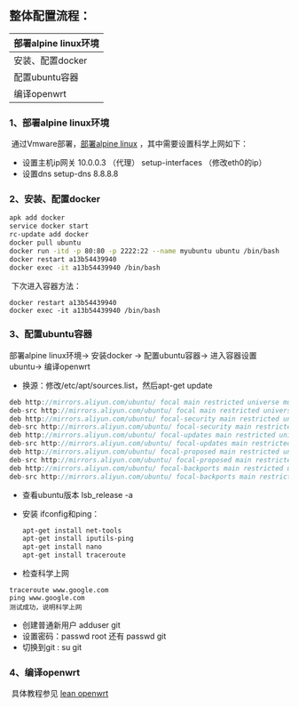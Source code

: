 ## 整体配置流程：

| 部署alpine linux环境 |
| :------------------- |
| 安装、配置docker     |
| 配置ubuntu容器       |
| 编译openwrt          |

### 1、部署alpine linux环境

​		通过Vmware部署，[部署alpine linux](https://lpvs.com/How-to-install-Awall-on-Alpine-Linux/) ，其中需要设置科学上网如下：

- 设置主机ip网关 10.0.0.3 （代理） setup-interfaces （修改eth0的ip）    
- 设置dns  setup-dns   8.8.8.8

### 2、安装、配置docker 

```bash
apk add docker
service docker start
rc-update add docker 
docker pull ubuntu
docker run -itd -p 80:80 -p 2222:22 --name myubuntu ubuntu /bin/bash 
docker restart a13b54439940 
docker exec -it a13b54439940 /bin/bash
```

​	下次进入容器方法：	

```
docker restart a13b54439940 
docker exec -it a13b54439940 /bin/bash
```

### 3、配置ubuntu容器

部署alpine linux环境→ 安装docker → 配置ubuntu容器→ 进入容器设置ubuntu→ 编译openwrt

- 换源：修改/etc/apt/sources.list，然后apt-get update

  

```c#
deb http://mirrors.aliyun.com/ubuntu/ focal main restricted universe multiverse
deb-src http://mirrors.aliyun.com/ubuntu/ focal main restricted universe multiverse
deb http://mirrors.aliyun.com/ubuntu/ focal-security main restricted universe multiverse
deb-src http://mirrors.aliyun.com/ubuntu/ focal-security main restricted universe multiverse
deb http://mirrors.aliyun.com/ubuntu/ focal-updates main restricted universe multiverse
deb-src http://mirrors.aliyun.com/ubuntu/ focal-updates main restricted universe multiverse
deb http://mirrors.aliyun.com/ubuntu/ focal-proposed main restricted universe multiverse
deb-src http://mirrors.aliyun.com/ubuntu/ focal-proposed main restricted universe multiverse
deb http://mirrors.aliyun.com/ubuntu/ focal-backports main restricted universe multiverse
deb-src http://mirrors.aliyun.com/ubuntu/ focal-backports main restricted universe multiverse
```

- 查看ubuntu版本 lsb_release -a

- 安装 ifconfig和ping：

  

  ```bash
  apt-get install net-tools
  apt-get install iputils-ping
  apt-get install nano
  apt-get install traceroute
  ```

- 检查科学上网

  

```
traceroute www.google.com
ping www.google.com
测试成功，说明科学上网
```

- 创建普通新用户    adduser git
- 设置密码：passwd root    还有     passwd git
- 切换到git   :   su git

### 4、编译openwrt

​	具体教程参见 [lean openwrt](https://github.com/coolsnowwolf/lede)

